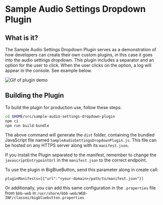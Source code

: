 # Sample Audio Settings Dropdown Plugin

## What is it?

The Sample Audio Settings Dropdown Plugin serves as a demonstration of how developers can create their own custom plugins, in this case it goes into the audio settings dropdown. This plugin includes a separator and an option for the user to click. When the user clicks on the option, a log will appear in the console. See example below.

![Gif of plugin demo](./public/assets/plugin.gif)

## Building the Plugin

To build the plugin for production use, follow these steps:

```bash
cd $HOME/src/sample-audio-settings-dropdown-plugin
npm ci
npm run build-bundle
```

The above command will generate the `dist` folder, containing the bundled JavaScript file named `SampleAudioSettingsDropdownPlugin.js`. This file can be hosted on any HTTPS server along with its `manifest.json`.

If you install the Plugin separated to the manifest, remember to change the `javascriptEntrypointUrl` in the `manifest.json` to the correct endpoint.

To use the plugin in BigBlueButton, send this parameter along in create call:

```
pluginManifests=[{"url":"<your-domain>/path/to/manifest.json"}]
```

Or additionally, you can add this same configuration in the `.properties` file from `bbb-web` in `/usr/share/bbb-web/WEB-INF/classes/bigbluebutton.properties`

